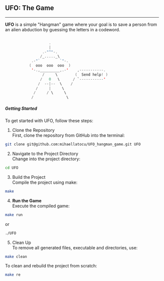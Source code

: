 ## UFO: The Game
***
**UFO** is a simple "Hangman" game where your goal is to save a person from an alien abduction by guessing the letters in a codeword.

```swift 

                    .                            
                    |                            
                 .-"^"-.                       
                /_....._\                       
            .-"`         `"-.                  
           (  ooo  ooo  ooo  )                   
            '-.,_________,.-'    ,-----------.   
                 /     \        (  Send help! ) 
                /   0   \      / `-----------'  
               /  --|--  \    /                 
              /     |     \                     
             /     / \     \                    
            /               \    

```


##### Getting Started

To get started with UFO, follow these steps:  

1. Clone the Repository  
First, clone the repository from GitHub into the terminal:

```bash
git clone git@github.com:mihaellatocu/UFO_hangman_game.git UFO
```

2. Navigate to the Project Directory  
Change into the project directory:

```bash
cd UFO
```

3. Build the Project  
Compile the project using make:

```bash
make
```

4. **Run the Game**  
Execute the compiled game:

```bash
make run
```

or

```bash
./UFO
```

5. Clean Up  
To remove all generated files, executable and directories, use:

```bash
make clean
```

To clean and rebuild the project from scratch:
```bash
make re
```

